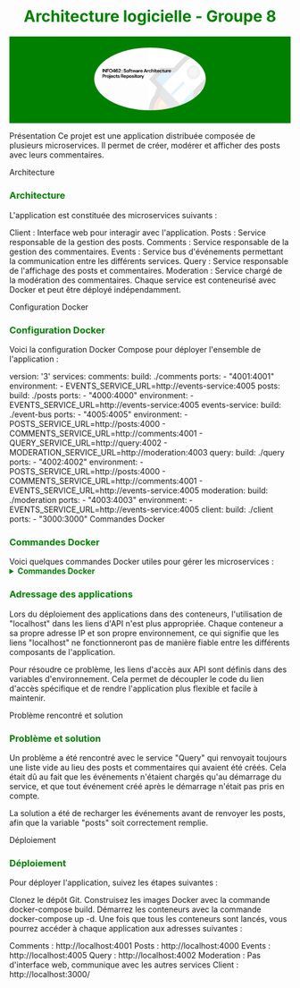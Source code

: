 <h1 align="center" style="color: green; font-weight: bold;">Architecture logicielle - Groupe 8</h1> <p align="center" style="background-color: green; padding: 20px;"> <img src="images/logo.png" alt="Logo" width="200" style="border-radius: 50%;"> </p>
Présentation
Ce projet est une application distribuée composée de plusieurs microservices. Il permet de créer, modérer et afficher des posts avec leurs commentaires.

Architecture
<h3 style="color: green; font-weight: bold;">Architecture</h3>
L'application est constituée des microservices suivants :

Client : Interface web pour interagir avec l'application.
Posts : Service responsable de la gestion des posts.
Comments : Service responsable de la gestion des commentaires.
Events : Service bus d'événements permettant la communication entre les différents services.
Query : Service responsable de l'affichage des posts et commentaires.
Moderation : Service chargé de la modération des commentaires.
Chaque service est conteneurisé avec Docker et peut être déployé indépendamment.

Configuration Docker
<h3 style="color: green; font-weight: bold;">Configuration Docker</h3>
Voici la configuration Docker Compose pour déployer l'ensemble de l'application :


version: '3'
services:
  comments:
    build: ./comments
    ports:
      - "4001:4001"
    environment:
      - EVENTS_SERVICE_URL=http://events-service:4005
  posts:
    build: ./posts
    ports:
      - "4000:4000"
    environment:
      - EVENTS_SERVICE_URL=http://events-service:4005
  events-service:
    build: ./event-bus
    ports:
      - "4005:4005"
    environment:
      - POSTS_SERVICE_URL=http://posts:4000
      - COMMENTS_SERVICE_URL=http://comments:4001
      - QUERY_SERVICE_URL=http://query:4002
      - MODERATION_SERVICE_URL=http://moderation:4003
  query:
    build: ./query
    ports:
      - "4002:4002"
    environment:
      - POSTS_SERVICE_URL=http://posts:4000
      - COMMENTS_SERVICE_URL=http://comments:4001
      - EVENTS_SERVICE_URL=http://events-service:4005
  moderation:
    build: ./moderation
    ports:
      - "4003:4003"
    environment:
      - EVENTS_SERVICE_URL=http://events-service:4005
  client:
    build: ./client
    ports:
      - "3000:3000"
Commandes Docker
<h3 style="color: green; font-weight: bold;">Commandes Docker</h3>
Voici quelques commandes Docker utiles pour gérer les microservices :

<details> <summary style="color: green; font-weight: bold;">Commandes Docker</summary>
Lancer un seul service (par exemple, posts) :


<h3 style="color: green; font-weight: bold;">docker-compose start posts</h3>


Arrêter un service sans arrêter les autres :


<h3 style="color: green; font-weight: bold;">docker-compose stop posts</h3>


Relancer une nouvelle version sans arrêter les conteneurs en cours d'exécution :


<h3 style="color: green; font-weight: bold;">docker-compose up -d --force-recreate</h3>


Arrêter tous les conteneurs :


<h3 style="color: green; font-weight: bold;">docker-compose down</h3>
</details>
<h3 style="color: green; font-weight: bold;">Adressage des applications</h3>


Lors du déploiement des applications dans des conteneurs, l'utilisation de "localhost" dans les liens d'API n'est plus appropriée. Chaque conteneur a sa propre adresse IP et son propre environnement, ce qui signifie que les liens "localhost" ne fonctionneront pas de manière fiable entre les différents composants de l'application.

Pour résoudre ce problème, les liens d'accès aux API sont définis dans des variables d'environnement. Cela permet de découpler le code du lien d'accès spécifique et de rendre l'application plus flexible et facile à maintenir.

Problème rencontré et solution
<h3 style="color: green; font-weight: bold;">Problème et solution</h3>
Un problème a été rencontré avec le service "Query" qui renvoyait toujours une liste vide au lieu des posts et commentaires qui avaient été créés. Cela était dû au fait que les événements n'étaient chargés qu'au démarrage du service, et que tout événement créé après le démarrage n'était pas pris en compte.

La solution a été de recharger les événements avant de renvoyer les posts, afin que la variable "posts" soit correctement remplie.

Déploiement
<h3 style="color: green; font-weight: bold;">Déploiement</h3>
Pour déployer l'application, suivez les étapes suivantes :

Clonez le dépôt Git.
Construisez les images Docker avec la commande docker-compose build.
Démarrez les conteneurs avec la commande docker-compose up -d.
Une fois que tous les conteneurs sont lancés, vous pourrez accéder à chaque application aux adresses suivantes :

Comments : http://localhost:4001
Posts : http://localhost:4000
Events : http://localhost:4005
Query : http://localhost:4002
Moderation : Pas d'interface web, communique avec les autres services
Client : http://localhost:3000/